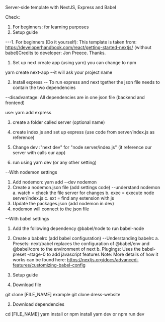 Server-side template with NextJS, Express and Babel

Check:
1. For beginners: for learning purposes
2. Setup guide

---1. For beginners (Do it yourself): 
This template is taken from: https://developerhandbook.com/react/getting-started-nextjs/ (without babel)Credits to developer: Jon Preece. Thanks. 

1. Set up next create app (using yarn) you can change to npm 

yarn create next-app 
--it will ask your project name

2. Install express 
-- To run express and next tgether the json file needs to contain the two dependencies

--disadvantage: All dependencies are in one json file (backend and frontend)

use: yarn add express 

3. create a folder called server (optional name)

4. create index.js and set up express (use code from server/index.js as reference)

5. Change dev :"next dev" for "node server/index.js" (it reference our server with calls our app)

6. run using yarn dev (or any other setting)

--With nodemon settings 

1. Add nodemon: yarn add --dev nodemon
2. Create a nodemon.json file (add settings code)
--understand nodemon 
    a. watch = check the file server for changes 
    b. exec = execute node server/index.js
    c. ext = find any extension with js
3. Update the packages.json (add nodemon in dev)
4. nodemon will connect to the json file 

--With babel settings  
1. Add the following dependency 
@babel/node to run babel-node 
2. Create a babelrc (add babel configuration)
--Understanding babelrc
    a. Presets: next/babel replaces the 
    configuration of @babel/env and @babel/core to the environment of next 
    b. Plugings: Uses the babel-preset -stage-0 to add javascript features
Note: More details of how it works can be found here: https://nextjs.org/docs/advanced-features/customizing-babel-config

2. Setup guide 

1. Download file

git clone [FILE_NAME]
example
git clone dress-website

2. Download dependencies 

cd [FILE_NAME]
yarn install or npm install 
yarn dev or npm run dev 

